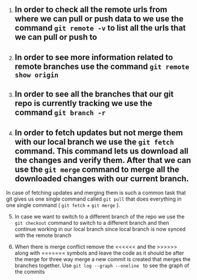 1) ## In order to check all the remote urls from where we can pull or push data to we use the command ```git remote -v``` to list all the urls that we can pull or push to

2) ## In order to see more information related to remote branches use the command ```git remote show origin```

3) ## In order to see all the branches that our git repo is currently tracking we use the command ```git branch -r``` 

4) ## In order to fetch updates but not merge them with our local branch we use the ```git fetch``` command. This command lets us download all the changes and verify them. After that we can use the ```git merge``` command to merge all the downloaded changes with our current branch.

In case of fetching updates and merging them is such a common task that git gives us one single command called ```git pull``` that does everything in one single command ( ```git fetch``` + ```git merge``` ).

5) In case we want to switch to a different branch of the repo we use the ```git checkout``` command to switch to a different branch and then continue working in our local branch since local branch is now synced with the remote branch

6) When there is merge conflict remove the <<<<<< and the >>>>>> along with ======= symbols and leave the code as it should be after the merge for three way merge a new commit is created that merges the branches together. Use ```git log --graph --oneline ``` to see the graph of the commits
 
